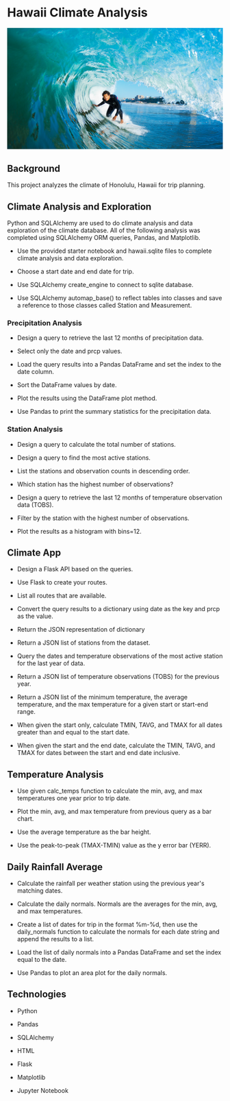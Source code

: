 # Hawaii Climate Analysis

![Alt text](Resources/surf.png?raw=true "Title")

## Background

This project analyzes the climate of Honolulu, Hawaii for trip planning.



## Climate Analysis and Exploration

Python and SQLAlchemy are used to do  climate analysis and data exploration of the climate database. All of the following analysis was completed using SQLAlchemy ORM queries, Pandas, and Matplotlib.

- Use the provided starter notebook and hawaii.sqlite files to complete climate analysis and data exploration.

- Choose a start date and end date for trip.

- Use SQLAlchemy create_engine to connect to sqlite database.

- Use SQLAlchemy automap_base() to reflect  tables into classes and save a reference to those classes called Station and Measurement.




### Precipitation Analysis


- Design a query to retrieve the last 12 months of precipitation data.

- Select only the date and prcp values.

- Load the query results into a Pandas DataFrame and set the index to the date column.

- Sort the DataFrame values by date.

- Plot the results using the DataFrame plot method.

- Use Pandas to print the summary statistics for the precipitation data.




### Station Analysis

- Design a query to calculate the total number of stations.

- Design a query to find the most active stations.

- List the stations and observation counts in descending order.

- Which station has the highest number of observations?

- Design a query to retrieve the last 12 months of temperature observation data (TOBS).

- Filter by the station with the highest number of observations.

- Plot the results as a histogram with bins=12.




## Climate App

- Design a Flask API based on the queries.

- Use Flask to create your routes.

- List all routes that are available.

- Convert the query results to a dictionary using date as the key and prcp as the value.

- Return the JSON representation of dictionary

- Return a JSON list of stations from the dataset.

- Query the dates and temperature observations of the most active station for the last year of data.

- Return a JSON list of temperature observations (TOBS) for the previous year.

- Return a JSON list of the minimum temperature, the average temperature, and the max temperature for a given start or start-end range.

- When given the start only, calculate TMIN, TAVG, and TMAX for all dates greater than and equal to the start date.

- When given the start and the end date, calculate the TMIN, TAVG, and TMAX for dates between the start and end date inclusive.



## Temperature Analysis

- Use given calc_temps function to calculate the min, avg, and max temperatures one year prior to trip date.

- Plot the min, avg, and max temperature from previous query as a bar chart.

- Use the average temperature as the bar height.

- Use the peak-to-peak (TMAX-TMIN) value as the y error bar (YERR).




## Daily Rainfall Average

- Calculate the rainfall per weather station using the previous year's matching dates.

- Calculate the daily normals. Normals are the averages for the min, avg, and max temperatures.

- Create a list of dates for trip in the format %m-%d, then use the daily_normals function to calculate the normals for each date string and append the results to a list.

- Load the list of daily normals into a Pandas DataFrame and set the index equal to the date.

- Use Pandas to plot an area plot for the daily normals.


## Technologies

- Python

- Pandas

- SQLAlchemy

- HTML

- Flask

- Matplotlib

- Jupyter Notebook
